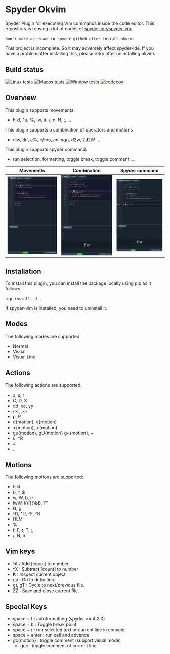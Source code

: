 # Spyder Okvim

Spyder Plugin for executing Vim commands inside the code editor.
This repository is reusing a lot of codes of [spyder-ide/spyder-vim](https://github.com/spyder-ide/spyder-vim)

```
Don't make an issue to spyder github after install okvim.
```

This project is incomplete. So it may adversely affect spyder-ide. If you have a problem after 
installing this, please retry after uninstalling okvim.

## Build status
![Linux tests](https://github.com/ok97465/spyder_okvim/workflows/Linux%20tests/badge.svg)
![Macos tests](https://github.com/ok97465/spyder_okvim/workflows/Macos%20tests/badge.svg)
![Window tests](https://github.com/ok97465/spyder_okvim/workflows/Windows%20tests/badge.svg)
[![codecov](https://codecov.io/gh/ok97465/spyder_okvim/branch/main/graph/badge.svg?token=7JIIKTOZMO)](https://codecov.io/gh/ok97465/spyder_okvim)

## Overview

This plugin supports movements.
  - hjkl, ^u, %, iw, i(, /, n, N, ;, ...
  
This plugin supports a combination of operators and motions
  - diw, di(, c%, c/foo, cn, ygg, d2w, 2d2W ...
  
This plugin supports spyder command.
  - run selection, formatting, toggle break, toggle comment, ...

| Movements | Combination | Spyder command |
|------|-------------|----------------|
|![alt tag](/doc/ex_movement.gif) | ![alt tag](/doc/ex_combination.gif)| ![alt tag](/doc/ex_spyder_cmd.gif) |


## Installation
To install this plugin, you can install the package locally using pip as it follows.

```
pip install -U .
```

If spyder-vim is installed, you need to uninstall it.

## Modes

The following modes are supported:

- Normal
- Visual
- Visual Line

## Actions

The following actions are supported:

- x, s, r
- C, D, S
- dd, cc, yy
- <<, >>
- p, P
- d{motion}, c{motion}
- <{motion}, >{motion}
- gu{motion}, gU{motion} g~{motion}, ~
- u, ^R
- J
- .

## Motions

The following motions are supported:

- hjkl
- 0, ^, $
- w, W, b, e
- iwW, i()[]{}bB, i'"
- G, g
- ^D, ^U, ^F, ^B
- HLM
- %
- f, F, t, T, ;, ,
- /, N, n

## Vim keys

- ^A : Add [count] to number 
- ^X : Subtract [count] to number 
- K : Inspect current object 
- gd : Go to definition.
- gt, gT : Cycle to next/previous file.
- ZZ : Save and close current file.

## Special Keys

- space + f : autoformatting (spyder >= 4.2.0)
- space + b : Toggle break point
- space + r : run selected text or current line in console.
- space + enter :  run cell and advance 
- gc{motion} : toggle comment (support visual mode)
  - gcc : toggle comment of current line

